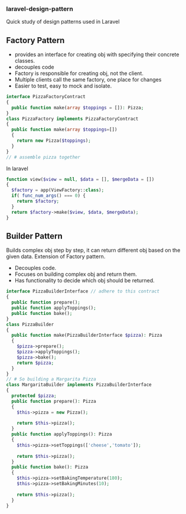 ### laravel-design-pattern
Quick study of design patterns used in Laravel

Factory Pattern
---
- provides an interface for creating obj with specifying their concrete classes.
- decouples code
- Factory is responsible for creating obj, not the client.
- Multiple clients call the same factory, one place for changes
- Easier to test, easy to mock and isolate.

```php
interface PizzaFactoryContract
{
  public function make(array $toppings = []): Pizza;
}
class PizzaFactory implements PizzaFactoryContract
{
  public function make(array $toppings=[])
  {
    return new Pizza($toppings);
  }
}
// # assemble pizza together

```
In laravel
```php
function view($view = null, $data = [], $mergeData = [])
{
  $factory = app(ViewFactory::class);
  if( func_num_args() === 0) {
    return $factory;
  }
  return $factory->make($view, $data, $mergeData);
}
```

Builder Pattern
---
Builds complex obj step by step, it can return different obj based on the given data. Extension of Factory pattern.
- Decouples code.
- Focuses on building complex obj and return them.
- Has functionality to decide which obj should be returned.

```php
interface PizzaBuilderInterface // adhere to this contract
{
  public function prepare();
  public function applyToppings();
  public function bake();
}
class PizzaBuilder
{
  public function make(PizzaBuilderInterface $pizza): Pizza 
  {
    $pizza->prepare();
    $pizza->applyToppings();
    $pizza->bake();
    return $pizza;
  }
}
// # So building a Margarita Pizza
class MargaritaBuilder implements PizzaBuilderInterface
{
  protected $pizza;
  public function prepare(): Pizza
  {
    $this->pizza = new Pizza();
    
    return $this->pizza();
  }
  public function applyToppings(): Pizza
  {
    $this->pizza->setToppings(['cheese','tomato']);
    
    return $this->pizza();
  }
  public function bake(): Pizza
  {
    $this->pizza->setBakingTemperature(180);
    $this->pizza->setBakingMinutes(10);
    
    return $this->pizza();
  }
}

```



